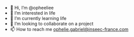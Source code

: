 - 👋 Hi, I’m @opheeliee
- 👀 I’m interested in life
- 🌱 I’m currently learning life
- 💞️ I’m looking to collaborate on a project
- 📫 How to reach me ophelie.gabriel@inseec-france.com

<!---
opheeliee/opheeliee is a ✨ special ✨ repository because its `README.md` (this file) appears on your GitHub profile.
You can click the Preview link to take a look at your changes.
--->
